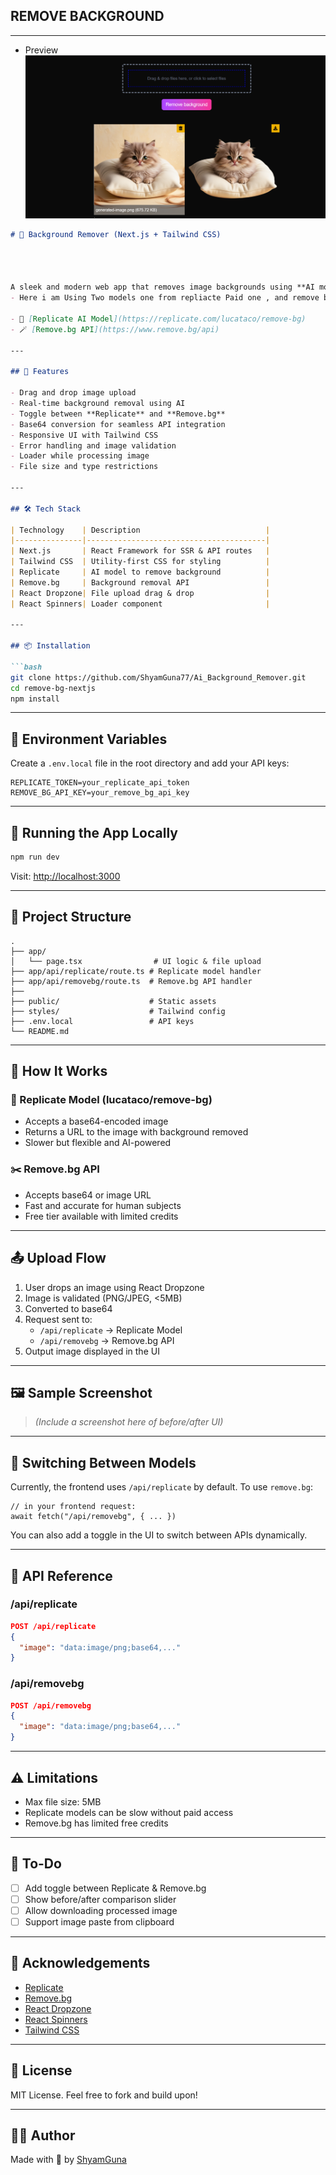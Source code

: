 

## REMOVE BACKGROUND

---
 - Preview 
![Preview](./public/cat.png)

```markdown
# 🧼 Background Remover (Next.js + Tailwind CSS)




A sleek and modern web app that removes image backgrounds using **AI models**. Users can upload a `.jpg` or `.png` file (max 5MB), and the background is removed using either:
- Here i am Using Two models one from repliacte Paid one , and remove bg a free one

- 🤖 [Replicate AI Model](https://replicate.com/lucataco/remove-bg)
- 🪄 [Remove.bg API](https://www.remove.bg/api)

---

## 🚀 Features

- Drag and drop image upload
- Real-time background removal using AI
- Toggle between **Replicate** and **Remove.bg**
- Base64 conversion for seamless API integration
- Responsive UI with Tailwind CSS
- Error handling and image validation
- Loader while processing image
- File size and type restrictions

---

## 🛠 Tech Stack

| Technology    | Description                            |
|---------------|----------------------------------------|
| Next.js       | React Framework for SSR & API routes   |
| Tailwind CSS  | Utility-first CSS for styling          |
| Replicate     | AI model to remove background          |
| Remove.bg     | Background removal API                 |
| React Dropzone| File upload drag & drop                |
| React Spinners| Loader component                       |

---

## 📦 Installation

```bash
git clone https://github.com/ShyamGuna77/Ai_Background_Remover.git
cd remove-bg-nextjs
npm install
```

---

## 🔐 Environment Variables

Create a `.env.local` file in the root directory and add your API keys:

```env
REPLICATE_TOKEN=your_replicate_api_token
REMOVE_BG_API_KEY=your_remove_bg_api_key
```

---

## 🧪 Running the App Locally

```bash
npm run dev
```

Visit: [http://localhost:3000](http://localhost:3000)

---

## 📁 Project Structure

```
.
├── app/
│   └── page.tsx                # UI logic & file upload
├── app/api/replicate/route.ts # Replicate model handler
├── app/api/removebg/route.ts  # Remove.bg API handler
├── 
├── public/                    # Static assets
├── styles/                    # Tailwind config
├── .env.local                 # API keys
└── README.md
```

---

## 🔄 How It Works

### 🧠 Replicate Model (lucataco/remove-bg)
- Accepts a base64-encoded image
- Returns a URL to the image with background removed
- Slower but flexible and AI-powered

### ✂️ Remove.bg API
- Accepts base64 or image URL
- Fast and accurate for human subjects
- Free tier available with limited credits

---

## 📤 Upload Flow

1. User drops an image using React Dropzone
2. Image is validated (PNG/JPEG, <5MB)
3. Converted to base64
4. Request sent to:
   - `/api/replicate` → Replicate Model
   - `/api/removebg` → Remove.bg API
5. Output image displayed in the UI

---

## 🖼 Sample Screenshot

> *(Include a screenshot here of before/after UI)*

---

## 🔄 Switching Between Models

Currently, the frontend uses `/api/replicate` by default. To use `remove.bg`:

```tsx
// in your frontend request:
await fetch("/api/removebg", { ... })
```

You can also add a toggle in the UI to switch between APIs dynamically.

---

## 🔐 API Reference

### /api/replicate

```json
POST /api/replicate
{
  "image": "data:image/png;base64,..."
}
```

### /api/removebg

```json
POST /api/removebg
{
  "image": "data:image/png;base64,..."
}
```

---

## ⚠️ Limitations

- Max file size: 5MB
- Replicate models can be slow without paid access
- Remove.bg has limited free credits

---

## 🧹 To-Do

- [ ] Add toggle between Replicate & Remove.bg
- [ ] Show before/after comparison slider
- [ ] Allow downloading processed image
- [ ] Support image paste from clipboard

---

## 🙌 Acknowledgements

- [Replicate](https://replicate.com/)
- [Remove.bg](https://www.remove.bg/)
- [React Dropzone](https://react-dropzone.js.org/)
- [React Spinners](https://www.davidhu.io/react-spinners/)
- [Tailwind CSS](https://tailwindcss.com/)

---

## 📄 License

MIT License. Feel free to fork and build upon!

---

## 🧑‍💻 Author

Made with 💖 by [ShyamGuna](https://github.com/ShyamGuna77)




